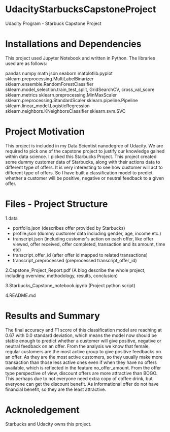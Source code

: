 # UdacityStarbucksCapstoneProject
Udacity Program - Starbuck Capstone Project

# Installations and Dependencies

This project used Jupyter Notebook and written in Python. The libraries used are as follows:

pandas
numpy
math
json
seaborn
matplotlib.pyplot
sklearn.preprocessing.MultiLabelBinarizer
sklearn.ensemble.RandomForestClassifier
sklearn.model_selection.train_test_split, GridSearchCV, cross_val_score
sklearn.metrics 
sklearn.preprocessing.MinMaxScaler
sklearn.preprocessing.StandardScaler
sklearn.pipeline.Pipeline
sklearn.linear_model.LogisticRegression
sklearn.neighbors.KNeighborsClassifier 
sklearn.svm.SVC

# Project Motivation

This project is included in my Data Scientist nanodegree of Udacity. We are required to pick one of the capstone project to justify our knowledge gained within data science. I picked this Starbucks Project.
This project created some dummy customer data of Starbucks, along with their actions data to different type of offers. It is very interesting to see how customer will act to different type of offers. So I have built a classification model to predict whether a customer will be positive, negative or neutral feedback to a given offer.

# Files - Project Structure

1.data
- portfolio.json (describes offer provided by Starbucks)
- profile.json (dummy customer data including gender, age, income etc.)
- transcript.json (including customer's action on each offer, like offer viewed, offer received, offer completed, transaction and its amount, time etc)
- transcript_offer_id (after offer id mapped to related transactions)
- transcript_preprocessed (preprocessed transcript_offer_id)

2.Capstone_Project_Report.pdf (A blog describe the whole project, including overview, methodology, results, conclusion)

3.Starbucks_Capstone_notebook.ipynb (Project python script)

4.README.md

# Results and Summary

The final accuracy and F1 score of this classification model are reaching at 0.67 with 0.0 standard deviation, which means the model now should be stable enough to predict whether a customer will give positive, negative or neutral feedback on an offer.
From the analysis we know that female, regular customers are the most active group to give positive feedbacks on an offer. As they are the most active customers, so they usually make more transaction than those less active ones even if when they have no offers available, which is reflected in the feature no_offer_amount.
From the offer type perspective of view, discount offers are more attractive than BOGO. This perhaps due to not everyone need extra copy of coffee drink, but everyone can get the discount benefit. As informational offer do not have financial benefit, so they are the least attractive.

# Acknoledgement

Starbucks and Udacity owns this project.


